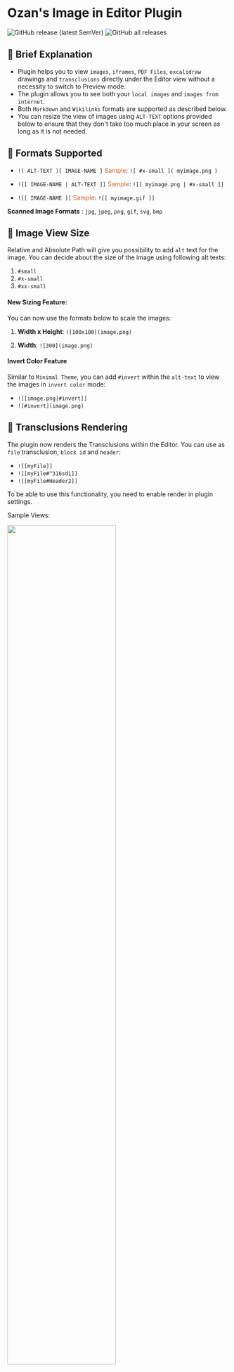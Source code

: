 # Ozan's Image in Editor Plugin

![GitHub release (latest SemVer)](https://img.shields.io/github/v/release/ozntel/oz-image-in-editor-obsidian?style=for-the-badge)
![GitHub all releases](https://img.shields.io/github/downloads/ozntel/oz-image-in-editor-obsidian/total?style=for-the-badge)

## 📕 Brief Explanation

-   Plugin helps you to view `images`, `iframes`, `PDF Files`, `excalidraw` drawings and `transclusions` directly under the Editor view without a necessity to switch to Preview mode.
-   The plugin allows you to see both your `local images` and `images from internet`.
-   Both `Markdown` and `Wikilinks` formats are supported as described below.
-   You can resize the view of images using `ALT-TEXT` options provided below to ensure that they don't take too much place in your screen as long as it is not needed.

## 📕 Formats Supported

-   `!( ALT-TEXT )[ IMAGE-NAME ]`
    <span style="color: #d1672a">Sample</span>: `![ #x-small ]( myimage.png )`

-   `![[ IMAGE-NAME | ALT-TEXT ]]`
    <span style="color: #d1672a">Sample</span>: `![[ myimage.png | #x-small ]]`

-   `![[ IMAGE-NAME ]]`
    <span style="color: #d1672a">Sample</span>: `![[ myimage.gif ]]`

**Scanned Image Formats** : `jpg`, `jpeg`, `png`, `gif`, `svg`, `bmp`

## 📕 Image View Size

Relative and Absolute Path will give you possibility to add `alt` text for the image. You can decide about the size of the image using following
alt texts:

1. `#small`
2. `#x-small`
3. `#xx-small`

#### New Sizing Feature:

You can now use the formats below to scale the images:

1. **Width x Height**: `![100x100](image.png)`

2. **Width**: `![300](image.png)`

#### Invert Color Feature

Similar to `Minimal Theme`, you can add `#invert` within the `alt-text` to view the images in `invert color` mode:

-   `![[image.png|#invert]]`
-   `![#invert](image.png)`

## 📕 Transclusions Rendering

The plugin now renders the Transclusions within the Editor. You can use as `file` transclusion, `block id` and `header`:

-   `![[myFile]]`
-   `![[myFile#^316sd1]]`
-   `![[myFile#Header2]]`

To be able to use this functionality, you need to enable render in plugin settings.

Sample Views:

<img src="https://raw.githubusercontent.com/ozntel/oz-image-in-editor-obsidian/master/images/transclusion-header.png" width="70%"/>

<img src="https://raw.githubusercontent.com/ozntel/oz-image-in-editor-obsidian/master/images/transclusion-block.png" width="70%"/>

## 📕 Wikilink to Markdown & Markdown to Wikilink

Plugin's link conversion functions are moved to [Obsidian Link Converter Plugin](https://github.com/ozntel/obsidian-link-converter) with many additional functionalities. You can download from Community Plugins.

## 📕 Excalidraw View

After a nice collaboration with Zsolt, you can now view `excalidraw` drawings within the Editor, as well. Reference: <a href="https://github.com/zsviczian/obsidian-excalidraw-plugin">Excalidraw Plugin</a>

Usage with `excalidraw` extension:

-   `![[drawing.excalidraw|ALT-TEXT]]`
-   `!(ALT-TEXT)[drawing.excalidraw]`

Usage with the new format (You don't need to add `.md` extension anymore):

-   `![[drawing|ALT-TEXT]]`
-   `!(ALT-TEXT)[drawing]`

**Important:** If you are using `1.2.x` version of Excalidraw plugin, `Wikilinks` format needs to include `.md` extension, otherwise, drawing won't be rendered in Editor.

<img src="https://raw.githubusercontent.com/ozntel/oz-image-in-editor-obsidian/master/images/excalidraw-support.png" width="70%"/>

-   You can now turn on/off rendering option for `Excalidraw` drawings.

## 📕 PDF Render Feature

You can turn on option for rendering the PDF files in the Editor mode.
You can view both from local files and from the internet.
You can also start viewing the `PDF` file from certain page number using the following pattern:

-   `![[myfile.pdf#page=12]]`
-   `![](myfile.pdf#page=12)`

### Samples

**Local PDF File**

<img src="https://github.com/ozntel/oz-image-in-editor-obsidian/raw/master/images/pdf-local-file.png" width="70%"/>

**PDF File From a Link**

<img src="https://github.com/ozntel/oz-image-in-editor-obsidian/raw/master/images/pdf-from-link.png" width="70%"/>

## 📕 iFrame Render Feature

You can turn on the `iFrame` option from settings to render `iframes` within the editor:

<img src="https://github.com/ozntel/oz-image-in-editor-obsidian/raw/master/images/iframe-render.png" width="70%"/>

## 📕 New Settings Options

### Refresh Images After Changes

You can now turn on option to refresh images after each file update. It is especially useful for `excalidraw` drawings:

<img src="https://raw.githubusercontent.com/ozntel/oz-image-in-editor-obsidian/master/images/refresh-images-settings.png" width="80%"/>

### Turn On / Turn Off Image Rendering

You have an option now to toggle image rendering in your editor:

<img src="https://raw.githubusercontent.com/ozntel/oz-image-in-editor-obsidian/master/images/render-toggle-settings.png" width="80%"/>

You can do toggle rendering by a command from the pallette:

<img src="https://raw.githubusercontent.com/ozntel/oz-image-in-editor-obsidian/master/images/render-toggle-command.png" width="80%"/>

## 📕 Sample Image Render Views

### Markdown Format

<img src="https://github.com/ozntel/oz-image-in-editor-obsidian/raw/master/images/Absolute_Path_View.png" width="70%"/>

<img src="https://github.com/ozntel/oz-image-in-editor-obsidian/raw/master/images/Relative_Path_View.png" width="70%"/>

### Wikilinks format

<img src="https://github.com/ozntel/oz-image-in-editor-obsidian/raw/master/images/Shortest_Path_Possible_View.png" width="70%"/>

<img src="https://github.com/ozntel/oz-image-in-editor-obsidian/raw/master/images/Wikilinks_2.png" width="70%"/>

## 📕 Contact

If you have any issue or you have any suggestion, please feel free to reach me out directly using contact page of my website [ozan.pl/contact/](https://www.ozan.pl/contact/) or directly to <me@ozan.pl>.

## Support

If you are enjoying the plugin then you can support my work and enthusiasm by buying me a coffee:

<a href='https://ko-fi.com/L3L356V6Q' target='_blank'>
    <img height='48' style='border:0px;height:48px;' src='https://cdn.ko-fi.com/cdn/kofi1.png?v=2' border='0' alt='Buy Me a Coffee at ko-fi.com' />
</a>
